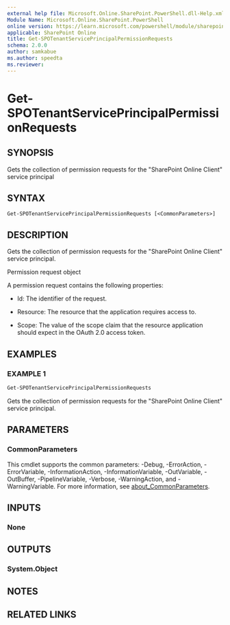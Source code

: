 ```yaml
---
external help file: Microsoft.Online.SharePoint.PowerShell.dll-Help.xml
Module Name: Microsoft.Online.SharePoint.PowerShell
online version: https://learn.microsoft.com/powershell/module/sharepoint-online/get-spotenantserviceprincipalpermissionrequests
applicable: SharePoint Online
title: Get-SPOTenantServicePrincipalPermissionRequests
schema: 2.0.0
author: samkabue
ms.author: speedta
ms.reviewer:
---
```


# Get-SPOTenantServicePrincipalPermissionRequests

## SYNOPSIS

Gets the collection of permission requests for the "SharePoint Online Client" service principal

## SYNTAX

```
Get-SPOTenantServicePrincipalPermissionRequests [<CommonParameters>]
```

## DESCRIPTION

Gets the collection of permission requests for the "SharePoint Online Client" service principal.

Permission request object

A permission request contains the following properties:

- Id: The identifier of the request.

- Resource: The resource that the application requires access to.

- Scope: The value of the scope claim that the resource application should expect in the OAuth 2.0 access token.

## EXAMPLES

### EXAMPLE 1

```powershell
Get-SPOTenantServicePrincipalPermissionRequests
```

Gets the collection of permission requests for the "SharePoint Online Client" service principal.

## PARAMETERS

### CommonParameters
This cmdlet supports the common parameters: -Debug, -ErrorAction, -ErrorVariable, -InformationAction, -InformationVariable, -OutVariable, -OutBuffer, -PipelineVariable, -Verbose, -WarningAction, and -WarningVariable. For more information, see [about_CommonParameters](https://go.microsoft.com/fwlink/?LinkID=113216).

## INPUTS

### None

## OUTPUTS

### System.Object

## NOTES

## RELATED LINKS
